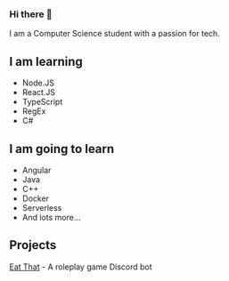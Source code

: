 ### Hi there 👋

I am a Computer Science student with a passion for tech.

I am learning
-------------
- Node.JS
- React.JS
- TypeScript
- RegEx
- C#

I am going to learn
-------------------
- Angular
- Java
- C++
- Docker
- Serverless
- And lots more...

Projects
----------------
[Eat That](https://eat-that.glitch.me/) - A roleplay game Discord bot
